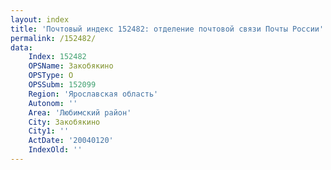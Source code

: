 ```yaml
---
layout: index
title: 'Почтовый индекс 152482: отделение почтовой связи Почты России'
permalink: /152482/
data:
    Index: 152482
    OPSName: Закобякино
    OPSType: О
    OPSSubm: 152099
    Region: 'Ярославская область'
    Autonom: ''
    Area: 'Любимский район'
    City: Закобякино
    City1: ''
    ActDate: '20040120'
    IndexOld: ''
---
```

